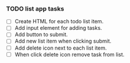### TODO list app tasks

- [ ] Create HTML for each todo list item.
- [ ] Add input element for adding tasks.
- [ ] Add button to submit.
- [ ] Add new list item when clicking submit.
- [ ] Add delete icon next to each list item.
- [ ] When click delete icon remove task from list.
